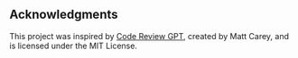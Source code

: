 ## Acknowledgments
This project was inspired by [Code Review GPT](https://github.com/mattzcarey/code-review-gpt),
created by Matt Carey, and is licensed under the MIT License.
